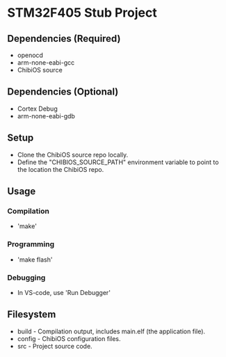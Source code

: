 # STM32F405 Stub Project
## Dependencies (Required)
- openocd
- arm-none-eabi-gcc
- ChibiOS source

## Dependencies (Optional)
- Cortex Debug
- arm-none-eabi-gdb

## Setup
- Clone the ChibiOS source repo locally.
- Define the "CHIBIOS_SOURCE_PATH" environment variable to point to the location the ChibiOS repo.

## Usage
### Compilation
- 'make'

### Programming
- 'make flash'

### Debugging
- In VS-code, use 'Run Debugger'

## Filesystem
- build - Compilation output, includes main.elf (the application file).
- config - ChibiOS configuration files.
- src - Project source code.